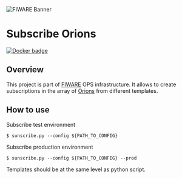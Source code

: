 ![FIWARE Banner](https://nexus.lab.fiware.org/content/images/fiware-logo1.png)

# Subscribe Orions
[![Docker badge](https://img.shields.io/docker/pulls/fiware/tool.subscribeorions.svg)](https://hub.docker.com/r/fiware/tool.subscribeorions/)

## Overview
This project is part of [FIWARE](https://fiware.org) OPS infrastructure.
It allows to create subscriptions in the array of [Orions](https://fiware-orion.readthedocs.io/en/latest/) from different templates.

## How to use
Subscribe test environment
```console
$ sunscribe.py --config ${PATH_TO_CONFIG}
```
Subscribe production environment
```console
$ sunscribe.py --config ${PATH_TO_CONFIG} --prod
```
Templates should be at the same level as python script.
